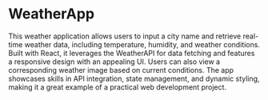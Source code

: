 # WeatherApp
 This weather application allows users to input a city name and retrieve real-time weather data, including temperature, humidity, and weather conditions. Built with React, it leverages the WeatherAPI for data fetching and features a responsive design with an appealing UI. Users can also view a corresponding weather image based on current conditions. The app showcases skills in API integration, state management, and dynamic styling, making it a great example of a practical web development project.
